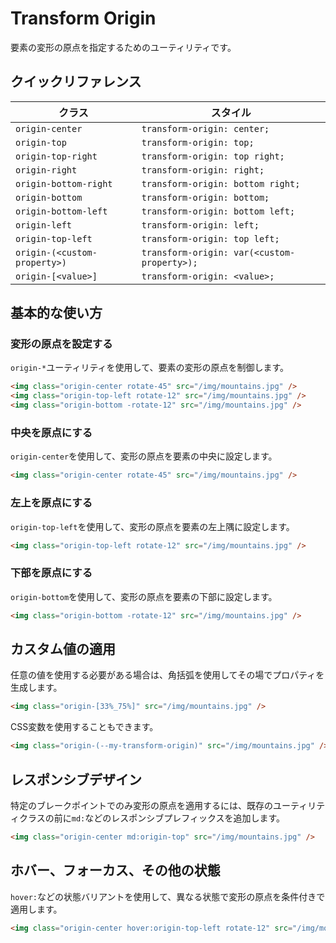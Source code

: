 # Transform Origin

要素の変形の原点を指定するためのユーティリティです。

## クイックリファレンス

| クラス | スタイル |
|-------|---------|
| `origin-center` | `transform-origin: center;` |
| `origin-top` | `transform-origin: top;` |
| `origin-top-right` | `transform-origin: top right;` |
| `origin-right` | `transform-origin: right;` |
| `origin-bottom-right` | `transform-origin: bottom right;` |
| `origin-bottom` | `transform-origin: bottom;` |
| `origin-bottom-left` | `transform-origin: bottom left;` |
| `origin-left` | `transform-origin: left;` |
| `origin-top-left` | `transform-origin: top left;` |
| `origin-(<custom-property>)` | `transform-origin: var(<custom-property>);` |
| `origin-[<value>]` | `transform-origin: <value>;` |

## 基本的な使い方

### 変形の原点を設定する

`origin-*`ユーティリティを使用して、要素の変形の原点を制御します。

```html
<img class="origin-center rotate-45" src="/img/mountains.jpg" />
<img class="origin-top-left rotate-12" src="/img/mountains.jpg" />
<img class="origin-bottom -rotate-12" src="/img/mountains.jpg" />
```

### 中央を原点にする

`origin-center`を使用して、変形の原点を要素の中央に設定します。

```html
<img class="origin-center rotate-45" src="/img/mountains.jpg" />
```

### 左上を原点にする

`origin-top-left`を使用して、変形の原点を要素の左上隅に設定します。

```html
<img class="origin-top-left rotate-12" src="/img/mountains.jpg" />
```

### 下部を原点にする

`origin-bottom`を使用して、変形の原点を要素の下部に設定します。

```html
<img class="origin-bottom -rotate-12" src="/img/mountains.jpg" />
```

## カスタム値の適用

任意の値を使用する必要がある場合は、角括弧を使用してその場でプロパティを生成します。

```html
<img class="origin-[33%_75%]" src="/img/mountains.jpg" />
```

CSS変数を使用することもできます。

```html
<img class="origin-(--my-transform-origin)" src="/img/mountains.jpg" />
```

## レスポンシブデザイン

特定のブレークポイントでのみ変形の原点を適用するには、既存のユーティリティクラスの前に`md:`などのレスポンシブプレフィックスを追加します。

```html
<img class="origin-center md:origin-top" src="/img/mountains.jpg" />
```

## ホバー、フォーカス、その他の状態

`hover:`などの状態バリアントを使用して、異なる状態で変形の原点を条件付きで適用します。

```html
<img class="origin-center hover:origin-top-left rotate-12" src="/img/mountains.jpg" />
```
